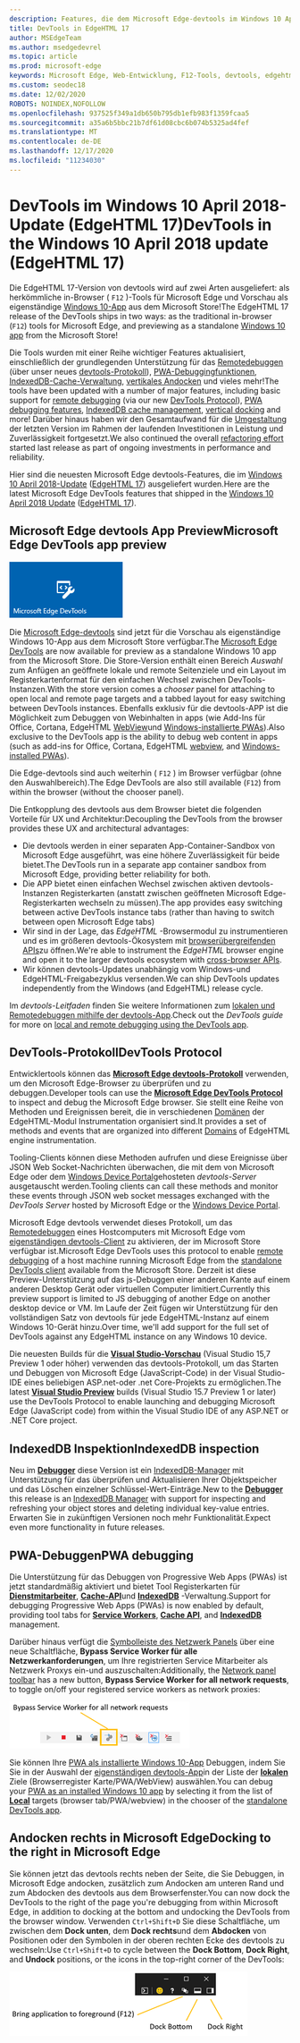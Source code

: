 ```yaml
---
description: Features, die dem Microsoft Edge-devtools im Windows 10 April 2018-Update (EdgeHTML 17) hinzugefügt wurden
title: DevTools in EdgeHTML 17
author: MSEdgeTeam
ms.author: msedgedevrel
ms.topic: article
ms.prod: microsoft-edge
keywords: Microsoft Edge, Web-Entwicklung, F12-Tools, devtools, edgehtml 17
ms.custom: seodec18
ms.date: 12/02/2020
ROBOTS: NOINDEX,NOFOLLOW
ms.openlocfilehash: 937525f349a1db650b795db1efb983f1359fcaa5
ms.sourcegitcommit: a35a6b5bbc21b7df61d08cbc6b074b5325ad4fef
ms.translationtype: MT
ms.contentlocale: de-DE
ms.lasthandoff: 12/17/2020
ms.locfileid: "11234030"
---
```

# <span data-ttu-id="2da16-104">DevTools im Windows 10 April 2018-Update (EdgeHTML 17)</span><span class="sxs-lookup"><span data-stu-id="2da16-104">DevTools in the Windows 10 April 2018 update (EdgeHTML 17)</span></span>

<span data-ttu-id="2da16-105">Die EdgeHTML 17-Version von devtools wird auf zwei Arten ausgeliefert: als herkömmliche in-Browser ( `F12` )-Tools für Microsoft Edge und Vorschau als eigenständige [Windows 10-App](#microsoft-edge-devtools-app-preview) aus dem Microsoft Store!</span><span class="sxs-lookup"><span data-stu-id="2da16-105">The EdgeHTML 17 release of the DevTools ships in two ways: as the traditional in-browser (`F12`) tools for Microsoft Edge, and previewing as a standalone [Windows 10 app](#microsoft-edge-devtools-app-preview) from the Microsoft Store!</span></span>

<span data-ttu-id="2da16-106">Die Tools wurden mit einer Reihe wichtiger Features aktualisiert, einschließlich der grundlegenden Unterstützung für das [Remotedebuggen](../index.md#remote-debugging) (über unser neues [devtools-Protokoll](#devtools-protocol)), [PWA-Debuggingfunktionen](#pwa-debugging), [IndexedDB-Cache-Verwaltung](#indexeddb-inspection), [vertikales Andocken](#docking-to-the-right-in-microsoft-edge) und vieles mehr!</span><span class="sxs-lookup"><span data-stu-id="2da16-106">The tools have been updated with a number of major features, including basic support for [remote debugging](../index.md#remote-debugging) (via our new [DevTools Protocol](#devtools-protocol)), [PWA debugging features](#pwa-debugging), [IndexedDB cache management](#indexeddb-inspection), [vertical docking](#docking-to-the-right-in-microsoft-edge) and more!</span></span> <span data-ttu-id="2da16-107">Darüber hinaus haben wir den Gesamtaufwand für die [Umgestaltung](./edgehtml-16.md) der letzten Version im Rahmen der laufenden Investitionen in Leistung und Zuverlässigkeit fortgesetzt.</span><span class="sxs-lookup"><span data-stu-id="2da16-107">We also continued the overall [refactoring effort](./edgehtml-16.md) started last release as part of ongoing investments in performance and reliability.</span></span>

<span data-ttu-id="2da16-108">Hier sind die neuesten Microsoft Edge devtools-Features, die im [Windows 10 April 2018-Update](/windows/uwp/whats-new/windows-10-build-17134) ([EdgeHTML 17](https://aka.ms/devguide_edgehtml_17)) ausgeliefert wurden.</span><span class="sxs-lookup"><span data-stu-id="2da16-108">Here are the latest Microsoft Edge DevTools features that shipped in the [Windows 10 April 2018 Update](/windows/uwp/whats-new/windows-10-build-17134) ([EdgeHTML 17](https://aka.ms/devguide_edgehtml_17)).</span></span>

## <span data-ttu-id="2da16-109">Microsoft Edge devtools App Preview</span><span class="sxs-lookup"><span data-stu-id="2da16-109">Microsoft Edge DevTools app preview</span></span>

![Microsoft Edge devtools-App](../../devtools-protocol/media/microsoft-edge-devtools.png) 

<span data-ttu-id="2da16-111">Die [Microsoft Edge-devtools](https://www.microsoft.com/store/p/microsoft-edge-devtools-preview/9mzbfrmz0mnj) sind jetzt für die Vorschau als eigenständige Windows 10-App aus dem Microsoft Store verfügbar.</span><span class="sxs-lookup"><span data-stu-id="2da16-111">The [Microsoft Edge DevTools](https://www.microsoft.com/store/p/microsoft-edge-devtools-preview/9mzbfrmz0mnj) are now available for preview as a standalone Windows 10 app from the Microsoft Store.</span></span> <span data-ttu-id="2da16-112">Die Store-Version enthält einen Bereich *Auswahl* zum Anfügen an geöffnete lokale und remote Seitenziele und ein Layout im Registerkartenformat für den einfachen Wechsel zwischen DevTools-Instanzen.</span><span class="sxs-lookup"><span data-stu-id="2da16-112">With the store version comes a *chooser* panel for attaching to open local and remote page targets and a tabbed layout for easy switching between DevTools instances.</span></span> <span data-ttu-id="2da16-113">Ebenfalls exklusiv für die devtools-APP ist die Möglichkeit zum Debuggen von Webinhalten in apps \(wie Add-Ins für Office, Cortana, EdgeHTML [WebView](../../hosting/webview/index.md)und [Windows-installierte PWAs](../../progressive-web-apps/windows-features.md)\).</span><span class="sxs-lookup"><span data-stu-id="2da16-113">Also exclusive to the DevTools app is the ability to debug web content in apps \(such as add-ins for Office, Cortana, EdgeHTML [webview](../../hosting/webview/index.md), and [Windows-installed PWAs](../../progressive-web-apps/windows-features.md)\).</span></span>

<span data-ttu-id="2da16-114">Die Edge-devtools sind auch weiterhin ( `F12` ) im Browser verfügbar (ohne den Auswahlbereich).</span><span class="sxs-lookup"><span data-stu-id="2da16-114">The Edge DevTools are also still available (`F12`) from within the browser (without the chooser panel).</span></span>

<span data-ttu-id="2da16-115">Die Entkopplung des devtools aus dem Browser bietet die folgenden Vorteile für UX und Architektur:</span><span class="sxs-lookup"><span data-stu-id="2da16-115">Decoupling the DevTools from the browser provides these UX and architectural advantages:</span></span>

- <span data-ttu-id="2da16-116">Die devtools werden in einer separaten App-Container-Sandbox von Microsoft Edge ausgeführt, was eine höhere Zuverlässigkeit für beide bietet.</span><span class="sxs-lookup"><span data-stu-id="2da16-116">The DevTools run in a separate app container sandbox from Microsoft Edge, providing better reliability for both.</span></span>
- <span data-ttu-id="2da16-117">Die APP bietet einen einfachen Wechsel zwischen aktiven devtools-Instanzen Registerkarten (anstatt zwischen geöffneten Microsoft Edge-Registerkarten wechseln zu müssen).</span><span class="sxs-lookup"><span data-stu-id="2da16-117">The app provides easy switching between active DevTools instance tabs (rather than having to switch between open Microsoft Edge tabs)</span></span>
- <span data-ttu-id="2da16-118">Wir sind in der Lage, das *EdgeHTML* -Browsermodul zu instrumentieren und es im größeren devtools-Ökosystem mit [browserübergreifenden APIs](https://github.com/WICG/devtools-protocol/)zu öffnen.</span><span class="sxs-lookup"><span data-stu-id="2da16-118">We're able to instrument the *EdgeHTML* browser engine and open it to the larger devtools ecosystem with [cross-browser APIs](https://github.com/WICG/devtools-protocol/).</span></span>
- <span data-ttu-id="2da16-119">Wir können devtools-Updates unabhängig vom Windows-und EdgeHTML-Freigabezyklus versenden.</span><span class="sxs-lookup"><span data-stu-id="2da16-119">We can ship DevTools updates independently from the Windows (and EdgeHTML) release cycle.</span></span>

<span data-ttu-id="2da16-120">Im *devtools-Leitfaden* finden Sie weitere Informationen zum [lokalen und Remotedebuggen mithilfe der devtools-App](../index.md).</span><span class="sxs-lookup"><span data-stu-id="2da16-120">Check out the *DevTools guide* for more on [local and remote debugging using the DevTools app](../index.md).</span></span>

## <span data-ttu-id="2da16-121">DevTools-Protokoll</span><span class="sxs-lookup"><span data-stu-id="2da16-121">DevTools Protocol</span></span>

<span data-ttu-id="2da16-122">Entwicklertools können das [**Microsoft Edge devtools-Protokoll**](../../devtools-protocol/index.md) verwenden, um den Microsoft Edge-Browser zu überprüfen und zu debuggen.</span><span class="sxs-lookup"><span data-stu-id="2da16-122">Developer tools can use the [**Microsoft Edge DevTools Protocol**](../../devtools-protocol/index.md) to inspect and debug the Microsoft Edge browser.</span></span> <span data-ttu-id="2da16-123">Sie stellt eine Reihe von Methoden und Ereignissen bereit, die in verschiedenen [Domänen](../../devtools-protocol/0.1/domains/index.md) der EdgeHTML-Modul Instrumentation organisiert sind.</span><span class="sxs-lookup"><span data-stu-id="2da16-123">It provides a set of methods and events that are organized into different [Domains](../../devtools-protocol/0.1/domains/index.md) of EdgeHTML engine instrumentation.</span></span>

 <span data-ttu-id="2da16-124">Tooling-Clients können diese Methoden aufrufen und diese Ereignisse über JSON Web Socket-Nachrichten überwachen, die mit dem von Microsoft Edge oder dem [Windows Device Portal](/windows/mixed-reality/using-the-windows-device-portal)gehosteten *devtools-Server* ausgetauscht werden.</span><span class="sxs-lookup"><span data-stu-id="2da16-124">Tooling clients can call these methods and monitor these events through JSON web socket messages exchanged with the *DevTools Server* hosted by Microsoft Edge or the [Windows Device Portal](/windows/mixed-reality/using-the-windows-device-portal).</span></span> 
 
 <span data-ttu-id="2da16-125">Microsoft Edge devtools verwendet dieses Protokoll, um das [Remotedebuggen](../../devtools-protocol/0.1/clients.md#microsoft-edge-devtools-preview) eines Hostcomputers mit Microsoft Edge vom [eigenständigen devtools-Client](https://www.microsoft.com/store/p/microsoft-edge-devtools-preview/9mzbfrmz0mnj) zu aktivieren, der im Microsoft Store verfügbar ist.</span><span class="sxs-lookup"><span data-stu-id="2da16-125">Microsoft Edge DevTools uses this protocol to enable [remote debugging](../../devtools-protocol/0.1/clients.md#microsoft-edge-devtools-preview) of a host machine running Microsoft Edge from the [standalone DevTools client](https://www.microsoft.com/store/p/microsoft-edge-devtools-preview/9mzbfrmz0mnj) available from the Microsoft Store.</span></span> <span data-ttu-id="2da16-126">Derzeit ist diese Preview-Unterstützung auf das js-Debuggen einer anderen Kante auf einem anderen Desktop Gerät oder virtuellen Computer limitiert.</span><span class="sxs-lookup"><span data-stu-id="2da16-126">Currently this preview support is limited to JS debugging of another Edge on another desktop device or VM.</span></span> <span data-ttu-id="2da16-127">Im Laufe der Zeit fügen wir Unterstützung für den vollständigen Satz von devtools für jede EdgeHTML-Instanz auf einem Windows 10-Gerät hinzu.</span><span class="sxs-lookup"><span data-stu-id="2da16-127">Over time, we'll add support for the full set of DevTools against any EdgeHTML instance on any Windows 10 device.</span></span>  
 
 <span data-ttu-id="2da16-128">Die neuesten Builds für die [**Visual Studio-Vorschau**](https://www.visualstudio.com/vs/preview/) (Visual Studio 15,7 Preview 1 oder höher) verwenden das devtools-Protokoll, um das Starten und Debuggen von Microsoft Edge (JavaScript-Code) in der Visual Studio-IDE eines beliebigen ASP.net-oder .net Core-Projekts zu ermöglichen.</span><span class="sxs-lookup"><span data-stu-id="2da16-128">The latest [**Visual Studio Preview**](https://www.visualstudio.com/vs/preview/) builds (Visual Studio 15.7 Preview 1 or later) use the DevTools Protocol to enable launching and debugging Microsoft Edge (JavaScript code) from within the Visual Studio IDE of any ASP.NET or .NET Core project.</span></span>

## <span data-ttu-id="2da16-129">IndexedDB Inspektion</span><span class="sxs-lookup"><span data-stu-id="2da16-129">IndexedDB inspection</span></span>

<span data-ttu-id="2da16-130">Neu im [**Debugger**](../debugger.md) diese Version ist ein [IndexedDB-Manager](../storage.md#indexeddb-manager) mit Unterstützung für das überprüfen und Aktualisieren Ihrer Objektspeicher und das Löschen einzelner Schlüssel-Wert-Einträge.</span><span class="sxs-lookup"><span data-stu-id="2da16-130">New to the [**Debugger**](../debugger.md) this release is an [IndexedDB Manager](../storage.md#indexeddb-manager) with support for inspecting and refreshing your object stores and deleting individual key-value entries.</span></span> <span data-ttu-id="2da16-131">Erwarten Sie in zukünftigen Versionen noch mehr Funktionalität.</span><span class="sxs-lookup"><span data-stu-id="2da16-131">Expect even more functionality in future releases.</span></span>

## <span data-ttu-id="2da16-132">PWA-Debuggen</span><span class="sxs-lookup"><span data-stu-id="2da16-132">PWA debugging</span></span>

<span data-ttu-id="2da16-133">Die Unterstützung für das Debuggen von Progressive Web Apps (PWAs) ist jetzt standardmäßig aktiviert und bietet Tool Registerkarten für [**Dienstmitarbeiter**](../service-workers.md), [**Cache-API**](../storage.md#cache-manager)und [**IndexedDB**](../storage.md#indexeddb-manager) -Verwaltung.</span><span class="sxs-lookup"><span data-stu-id="2da16-133">Support for debugging Progressive Web Apps (PWAs) is now enabled by default, providing tool tabs for [**Service Workers**](../service-workers.md), [**Cache API**](../storage.md#cache-manager), and [**IndexedDB**](../storage.md#indexeddb-manager) management.</span></span>

<span data-ttu-id="2da16-134">Darüber hinaus verfügt die [Symbolleiste des Netzwerk Panels](../network.md#toolbar) über eine neue Schaltfläche, **Bypass Service Worker für alle Netzwerkanforderungen**, um Ihre registrierten Service Mitarbeiter als Netzwerk Proxys ein-und auszuschalten:</span><span class="sxs-lookup"><span data-stu-id="2da16-134">Additionally, the [Network panel toolbar](../network.md#toolbar) has a new button, **Bypass Service Worker for all network requests**, to toggle on/off your registered service workers as network proxies:</span></span>

![Schaltfläche "Netzwerk-Symbolleiste": umgehen von Service Worker für alle Netzwerkanforderungen](../media/network_toolbar_bypass_sw.png)

<span data-ttu-id="2da16-136">Sie können Ihre [PWA als installierte Windows 10-App](../../progressive-web-apps/windows-features.md) Debuggen, indem Sie Sie in der Auswahl der [eigenständigen devtools-App](../index.md#microsoft-store-app)in der Liste der [**lokalen**](../../progressive-web-apps/windows-features.md#debug-your-pwa-edgehtml-as-a-windows-app) Ziele (Browserregister Karte/PWA/WebView) auswählen.</span><span class="sxs-lookup"><span data-stu-id="2da16-136">You can debug your [PWA as an installed Windows 10 app](../../progressive-web-apps/windows-features.md) by selecting it from the list of [**Local**](../../progressive-web-apps/windows-features.md#debug-your-pwa-edgehtml-as-a-windows-app) targets (browser tab/PWA/webview) in the chooser of the [standalone DevTools app](../index.md#microsoft-store-app).</span></span>  

## <span data-ttu-id="2da16-137">Andocken rechts in Microsoft Edge</span><span class="sxs-lookup"><span data-stu-id="2da16-137">Docking to the right in Microsoft Edge</span></span>

<span data-ttu-id="2da16-138">Sie können jetzt das devtools rechts neben der Seite, die Sie Debuggen, in Microsoft Edge andocken, zusätzlich zum Andocken am unteren Rand und zum Abdocken des devtools aus dem Browserfenster.</span><span class="sxs-lookup"><span data-stu-id="2da16-138">You can now dock the DevTools to the right of the page you're debugging from within Microsoft Edge, in addition to docking at the bottom and undocking the DevTools from the browser window.</span></span> <span data-ttu-id="2da16-139">Verwenden `Ctrl+Shift+D` Sie diese Schaltfläche, um zwischen dem **Dock unten**, dem **Dock rechts**und dem **Abdocken** von Positionen oder den Symbolen in der oberen rechten Ecke des devtools zu wechseln:</span><span class="sxs-lookup"><span data-stu-id="2da16-139">Use `Ctrl+Shift+D` to cycle between the **Dock Bottom**, **Dock Right**, and **Undock** positions, or the icons in the top-right corner of the DevTools:</span></span>

![DevTools (in unverankertem Zustand) Andockoptionen](../media/docking_buttons.png) 
